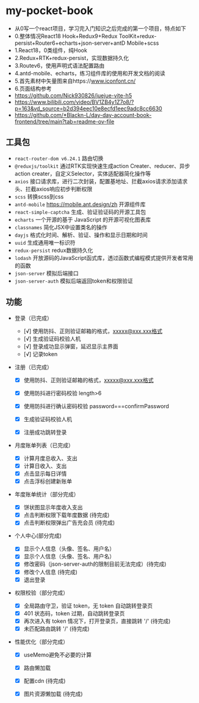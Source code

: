 # my-pocket-book
*  从0写一个react项目，学习完入门知识之后完成的第一个项目，特点如下
*  0.整体情况React18 Hook+Redux9+Redux ToolKit+redux-persist+Router6+echarts+json-server+antD Mobile+scss
*  1.React18，0类组件，纯Hook
*  2.Redux+RTK+redux-persist，实现数据持久化
*  3.Routev6，使用声明式语法配置路由
*  4.antd-mobile、echarts，练习组件库的使用和开发文档的阅读
*  5.首先素材中矢量图来自https://www.iconfont.cn/
*  6.页面结构参考
*  https://github.com/Nick930826/juejue-vite-h5
*  https://www.bilibili.com/video/BV1ZB4y1Z7o8/?p=163&vd_source=b2d394eec10e8ecfd1eec9adc8cc6630
*  https://github.com/*Blackn-L/day-day-account-book-frontend/tree/main?tab=readme-ov-file

## 工具包
* `react-router-dom v6.24.1` 路由切换
* `@reduxjs/toolkit` 通过RTK实现快速生成action Creater、reducer、异步action creater，自定义Selector，实体适配器简化操作等
* `axios` 接口请求库，进行二次封装，配置基地址、拦截axios请求添加请求头、拦截axios响应初步判断权限
* `scss` 转换scss到css
* `antd-mobile` https://mobile.ant.design/zh 开源组件库
* `react-simple-captcha` 生成、验证验证码的开源工具包
* `echarts` 一个开源的基于 JavaScript 的开源可视化图表库
* `classnames` 简化JSX中设置类名的操作
* `dayjs` 格式化时间、解析、验证、操作和显示日期和时间
* `uuid` 生成通用唯一标识符
* `redux-persist` redux数据持久化
* `lodash` 开放源码的JavaScript函式库，透过函数式编程模式提供开发者常用的函数
* `json-server` 模拟后端接口
* `json-server-auth` 模拟后端返回token和权限验证

## 功能
* 登录（已完成）
  - [√] 使用防抖、正则验证邮箱的格式，xxxxx@xxx.xxx格式
  - [√] 生成验证码校验人机
  - [√] 登录成功显示弹窗，延迟显示主界面
  - [√] 记录token

* 注册（已完成）
  - [x] 使用防抖、正则验证邮箱的格式，xxxxx@xxx.xxx格式
  - [x] 使用防抖进行密码校验 length>6
  - [x] 使用防抖进行确认密码校验 password===confirmPassword
  - [x] 生成验证码校验人机
  - [x] 注册成功跳转登录


* 月度账单列表（已完成）
  - [x] 计算月度总收入、支出
  - [x] 计算日收入、支出
  - [x] 点击显示每日详情
  - [x] 点击浮标创建新账单

* 年度账单统计（部分完成）
  - [x] 饼状图显示年度收入支出
  - [x] 点击判断权限下载年度数据 (待完成)
  - [x] 点击判断权限弹出广告充会员 (待完成)

* 个人中心(部分完成)
  - [x] 显示个人信息（头像、签名、用户名）
  - [x] 显示个人信息（头像、签名、用户名）
  - [x] 修改密码（json-server-auth的限制目前无法完成）(待完成)
  - [x] 修改个人信息 (待完成)
  - [x] 退出登录

* 权限校验（部分完成）
  - [x] 全局路由守卫，验证 token，无 token 自动跳转登录页
  - [x] 401 状态码，token 过期，自动跳转登录页
  - [x] 再次进入有 token 情况下，打开登录页，直接跳转 '/' (待完成)
  - [x] 未匹配路由跳转 '/' (待完成)

* 性能优化（部分完成）
  - [x] useMemo避免不必要的计算
  - [x] 路由懒加载
  - [x] 配置cdn (待完成)
  - [x] 图片资源懒加载 (待完成)

